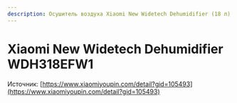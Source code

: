 ```yaml
---
description: Осушитель воздуха Xiaomi New Widetech Dehumidifier (18 л)
---
```


# Xiaomi New Widetech Dehumidifier WDH318EFW1

Источник: [https://www.xiaomiyoupin.com/detail?gid=105493](https://www.xiaomiyoupin.com/detail?gid=105493)

